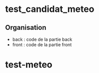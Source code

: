 # test_candidat_meteo

## Organisation

- back : code de la partie back
- front : code de la partie front
# test-meteo
